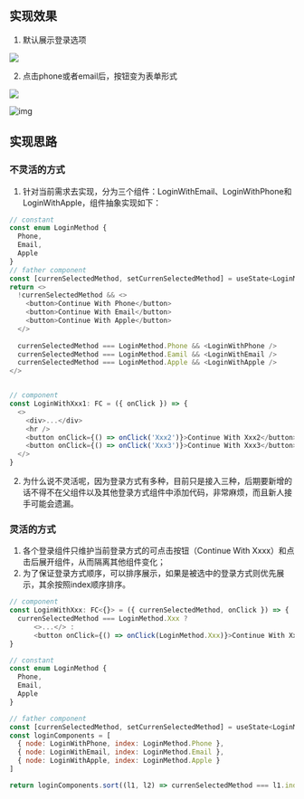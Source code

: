 ## 实现效果

1. 默认展示登录选项

![](https://lightweight.feishu.cn/space/api/box/stream/download/asynccode/?code=ZWEyYWM0YWY2ZDUxOGY5M2EzMmQ5ZWNjYjMzNjQyY2JfMDd1YmtUeUN0WFo1eFI5cHFnU3NmNnVFSnJZSVNnS1hfVG9rZW46VkExUmJtUDBYbzRPWll4MDdxRmMySkJObkw2XzE3NDA1NDk0NTg6MTc0MDU1MzA1OF9WNA)

2. 点击phone或者email后，按钮变为表单形式

![](https://lightweight.feishu.cn/space/api/box/stream/download/asynccode/?code=YmFlOGI1YWJjNTlkZjljZTJjNWQxNjJiZDBjN2FlNWZfTTR4VGppbzl1V1pKb0l4UHEzTEswM2VHcGVjV1hOVzVfVG9rZW46Q1lkbGJHZWF4b3NZeUZ4SjFEdWNXNE1Qbm1oXzE3NDA1NDk0NTg6MTc0MDU1MzA1OF9WNA)

![img](https://lightweight.feishu.cn/space/api/box/stream/download/asynccode/?code=NDUzZGIzN2ViNjg1MGU1NjA5ODIyZDM2MDVhZTVlYzJfNDdRTE43OGs1aGdsTmVaemJPSDZKU0xrNE8yT2lTOHVfVG9rZW46VUM2dmJHOTFjbzVJRmh4T2JoVmNKQTRPbnljXzE3NDA1NDk0NTg6MTc0MDU1MzA1OF9WNA)

## 实现思路

### 不灵活的方式

1. 针对当前需求去实现，分为三个组件：LoginWithEmail、LoginWithPhone和LoginWithApple，组件抽象实现如下：

```JavaScript
// constant
const enum LoginMethod {
  Phone,
  Email,
  Apple
}
// father component
const [currenSelectedMethod, setCurrenSelectedMethod] = useState<LoginMethod | ''>('')
return <>
  !currenSelectedMethod && <>
    <button>Continue With Phone</button>
    <button>Continue With Email</button>
    <button>Continue With Apple</button>
  </>
  
  currenSelectedMethod === LoginMethod.Phone && <LoginWithPhone />
  currenSelectedMethod === LoginMethod.Eamil && <LoginWithEmail />
  currenSelectedMethod === LoginMethod.Apple && <LoginWithApple />
</>


// component
const LoginWithXxx1: FC = ({ onClick }) => {
  <>
    <div>...</div>
    <hr />
    <button onClick={() => onClick('Xxx2')}>Continue With Xxx2</button>
    <button onClick={() => onClick('Xxx3')}>Continue With Xxx3</button>
  </>
}
```

2. 为什么说不灵活呢，因为登录方式有多种，目前只是接入三种，后期要新增的话不得不在父组件以及其他登录方式组件中添加代码，非常麻烦，而且新人接手可能会遗漏。

### 灵活的方式

1. 各个登录组件只维护当前登录方式的可点击按钮（Continue With Xxxx）和点击后展开组件，从而隔离其他组件变化；
2. 为了保证登录方式顺序，可以排序展示，如果是被选中的登录方式则优先展示，其余按照index顺序排序。

```JavaScript
// component
const LoginWithXxx: FC<{}> = ({ currenSelectedMethod, onClick }) => {
  currenSelectedMethod === LoginMethod.Xxx ? 
      <>...</> : 
      <button onClick={() => onClick(LoginMethod.Xxx)}>Continue With Xxx</button>
}

// constant
const enum LoginMethod {
  Phone,
  Email,
  Apple
}

// father component
const [currenSelectedMethod, setCurrenSelectedMethod] = useState<LoginMethod | ''>('')
const loginComponents = [
  { node: LoginWithPhone, index: LoginMethod.Phone },
  { node: LoginWithEmail, index: LoginMethod.Email },
  { node: LoginWithApple, index: LoginMethod.Apple }
]

return loginComponents.sort((l1, l2) => currenSelectedMethod === l1.index ? -1 : l1.index - l2.index).map(({ node, index }) => <div key={index}>{node}</div>);
```
